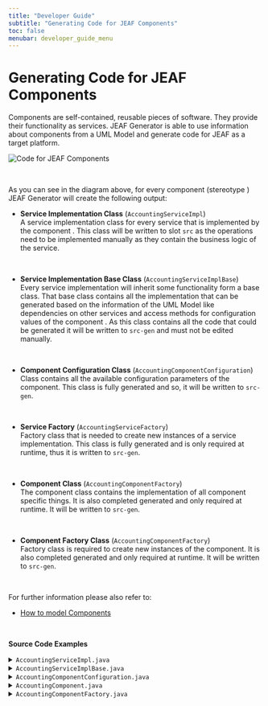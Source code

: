 ```yaml
---
title: "Developer Guide"
subtitle: "Generating Code for JEAF Components"
toc: false
menubar: developer_guide_menu
---
```


# Generating Code for JEAF Components

Components are self-contained, reusable pieces of software. They provide their functionality as services. JEAF Generator is able to use information about components from a UML Model and generate code for JEAF as a target platform.

![Code for JEAF Components](../../images/code_for_jeaf_components.png)

<br>

As you can see in the diagram above, for every component (stereotype ) JEAF Generator will create the following output:<br>

- **Service Implementation Class** (`AccountingServiceImpl`)  
  A service implementation class for every service that is implemented by the component . This class will be written to slot `src` as the operations need to be implemented manually as they contain the business logic of the service.  

<br>

- **Service Implementation Base Class** (`AccountingServiceImplBase`)  
  Every service implementation will inherit some functionality form a base class. That base class contains all the implementation that can be generated based on the information of the UML Model like dependencies on other services and access methods for configuration values of the component . As this class contains all the code that could be generated it will be written to `src-gen` and must not be edited manually.  

<br>

- **Component Configuration Class** (`AccountingComponentConfiguration`)  
  Class contains all the available configuration parameters of the component. This class is fully generated and so, it will be written to `src-gen`.  

<br>

- **Service Factory** (`AccountingServiceFactory`)  
  Factory class that is needed to create new instances of a service implementation. This class is fully generated and is only required at runtime, thus it is written to `src-gen`.  

<br>

- **Component Class** (`AccountingComponentFactory`)  
  The component class contains the implementation of all component specific things. It is also completed generated and only required at runtime. It will be written to `src-gen`.  

<br>

- **Component Factory Class** (`AccountingComponentFactory`)  
  Factory class is required to create new instances of the component. It is also completed generated and only required at runtime. It will be written to `src-gen`.  

<br>

For further information please also refer to:

- [How to model Components](../../uml-modeling-guide/how-to-model-jeaf-components)

<br>

**Source Code Examples**

<details>
  <summary><code>AccountingServiceImpl.java</code></summary>
  <script src="https://emgithub.com/embed-v2.js?target=https%3A%2F%2Fgithub.com%2Fanaptecs%2Fjeaf-generator-samples%2Fblob%2Fmaster%2Faccounting-services-impl%2Fsrc-gen%2Fmain%2Fjava%2Fcom%2Fanaptecs%2Fjeaf%2Faccounting%2Fimpl%2FAccountingServiceImpl.java&style=base16%2Fatelier-forest-light&type=code&showBorder=on&showFileMeta=on&showFullPath=on&showCopy=on"></script>
</details>
<details>
  <summary><code>AccountingServiceImplBase.java</code></summary>
  <script src="https://emgithub.com/embed-v2.js?target=https%3A%2F%2Fgithub.com%2Fanaptecs%2Fjeaf-generator-samples%2Fblob%2Fmaster%2Faccounting-services-impl%2Fsrc-gen%2Fmain%2Fjava%2Fcom%2Fanaptecs%2Fjeaf%2Faccounting%2Fimpl%2FAccountingServiceImplBase.java&style=base16%2Fatelier-forest-light&type=code&showBorder=on&showFileMeta=on&showFullPath=on&showCopy=on"></script>
</details>
<details>
  <summary><code>AccountingComponentConfiguration.java</code></summary>
  <script src="https://emgithub.com/embed-v2.js?target=https%3A%2F%2Fgithub.com%2Fanaptecs%2Fjeaf-generator-samples%2Fblob%2Fmaster%2Faccounting-services-impl%2Fsrc-gen%2Fmain%2Fjava%2Fcom%2Fanaptecs%2Fjeaf%2Faccounting%2Fimpl%2FAccountingComponentConfiguration.java&style=base16%2Fatelier-forest-light&type=code&showBorder=on&showFileMeta=on&showFullPath=on&showCopy=on"></script>
</details>
<details>
  <summary><code>AccountingComponent.java</code></summary>
  <script src="https://emgithub.com/embed-v2.js?target=https%3A%2F%2Fgithub.com%2Fanaptecs%2Fjeaf-generator-samples%2Fblob%2Fmaster%2Faccounting-services-impl-runtime%2Fsrc-gen%2Fmain%2Fjava%2Fcom%2Fanaptecs%2Fjeaf%2Faccounting%2Fimpl%2FAccountingComponent.java&style=base16%2Fatelier-forest-light&type=code&showBorder=on&showFileMeta=on&showFullPath=on&showCopy=on"></script>
</details>
<details>
  <summary><code>AccountingComponentFactory.java</code></summary>
  <script src="https://emgithub.com/embed-v2.js?target=https%3A%2F%2Fgithub.com%2Fanaptecs%2Fjeaf-generator-samples%2Fblob%2Fmaster%2Faccounting-services-impl-runtime%2Fsrc-gen%2Fmain%2Fjava%2Fcom%2Fanaptecs%2Fjeaf%2Faccounting%2Fimpl%2FAccountingComponentFactory.java&style=base16%2Fatelier-forest-light&type=code&showBorder=on&showFileMeta=on&showFullPath=on&showCopy=on"></script>
</details>

